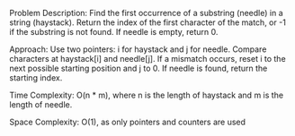 Problem Description:
Find the first occurrence of a substring (needle) in a string (haystack).
Return the index of the first character of the match,
or -1 if the substring is not found. If needle is empty, return 0.


Approach:
Use two pointers: i for haystack and j for needle.
Compare characters at haystack[i] and needle[j].
If a mismatch occurs, reset i to the next possible starting position and j to 0.
If needle is found, return the starting index.


Time Complexity:
O(n * m), where n is the length of haystack and m is the length of needle.


Space Complexity:
O(1), as only pointers and counters are used